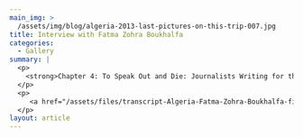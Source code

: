 ```yaml
---
main_img: >
  /assets/img/blog/algeria-2013-last-pictures-on-this-trip-007.jpg
title: Interview with Fatma Zohra Boukhalfa
categories:
  - Gallery
summary: |
  <p>
  	<strong>Chapter 4: To Speak Out and Die: Journalists Writing for their Lives</strong> - For those who were touched by the story of the Algerian journalists who survived the February 11, 1996 Armed Islamic Group bombing at Tahar Djaout Press House and still continued their work (from the opening of Chapter 4: To Speak Out and Die), here is one more testimony - from a woman journalist at <em>Le Soir d'Alg</em>érie who lived through these events.
  </p>
  <p>
  	 <a href="/assets/files/transcript-Algeria-Fatma-Zohra-Boukhalfa-final.pdf">Download a transcript of the interview.</a>
  </p>
layout: article
---
```








